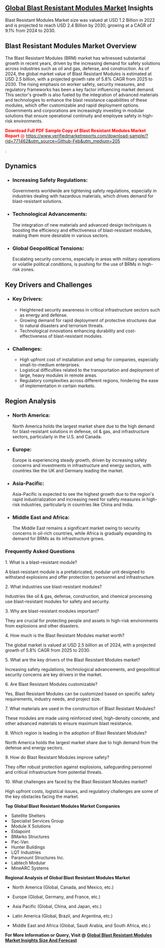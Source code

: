 <h2><a href="https://www.verifiedmarketreports.com/download-sample/?rid=771462&amp;utm_source=Github&amp;utm_medium=205" target="_blank">Global Blast Resistant Modules Market</a> Insights</h2><p>Blast Resistant Modules Market size was valued at USD 1.2 Billion in 2022 and is projected to reach USD 2.4 Billion by 2030, growing at a CAGR of 9.1% from 2024 to 2030.</p><p> <h2>Blast Resistant Modules Market Overview</h2> <p>The Blast Resistant Modules (BRM) market has witnessed substantial growth in recent years, driven by the increasing demand for safety solutions across industries such as oil and gas, defense, and construction. As of 2024, the global market value of Blast Resistant Modules is estimated at USD 2.5 billion, with a projected growth rate of 5.8% CAGR from 2025 to 2030. The rising emphasis on worker safety, security measures, and regulatory frameworks has been a key factor influencing market demand. This sector's growth is also fueled by the integration of advanced materials and technologies to enhance the blast resistance capabilities of these modules, which offer customizable and rapid deployment options. Governments and corporations are increasingly investing in modular solutions that ensure operational continuity and employee safety in high-risk environments. <p><span class=""><span style="color: #ff0000;"><strong>Download Full PDF Sample Copy of Blast Resistant Modules Market Report</strong> @ </span><a href="https://www.verifiedmarketreports.com/download-sample/?rid=771462&amp;utm_source=Github-Feb&amp;utm_medium=205" target="_blank">https://www.verifiedmarketreports.com/download-sample/?rid=771462&amp;utm_source=Github-Feb&amp;utm_medium=205</a></span></p>. <h2>Dynamics</h2> <ul> <li><h3>Increasing Safety Regulations: </h3> Governments worldwide are tightening safety regulations, especially in industries dealing with hazardous materials, which drives demand for blast-resistant solutions.</li> <li><h3>Technological Advancements: </h3> The integration of new materials and advanced design techniques is boosting the efficiency and effectiveness of blast-resistant modules, making them more desirable in various sectors.</li> <li><h3>Global Geopolitical Tensions: </h3> Escalating security concerns, especially in areas with military operations or volatile political conditions, is pushing for the use of BRMs in high-risk zones.</li> </ul> <h2>Key Drivers and Challenges</h2> <ul> <li><h3>Key Drivers:</h3> <ul> <li>Heightened security awareness in critical infrastructure sectors such as energy and defense.</li> <li>Growing demand for rapid deployment of protective structures due to natural disasters and terrorism threats.</li> <li>Technological innovations enhancing durability and cost-effectiveness of blast-resistant modules.</li> </ul> </li> <li><h3>Challenges:</h3> <ul> <li>High upfront cost of installation and setup for companies, especially small-to-medium enterprises.</li> <li>Logistical difficulties related to the transportation and deployment of large, heavy modules in remote areas.</li> <li>Regulatory complexities across different regions, hindering the ease of implementation in certain markets.</li> </ul> </li> </ul> <h2>Region Analysis</h2> <ul> <li><h3>North America: </h3> North America holds the largest market share due to the high demand for blast-resistant solutions in defense, oil & gas, and infrastructure sectors, particularly in the U.S. and Canada.</li> <li><h3>Europe: </h3> Europe is experiencing steady growth, driven by increasing safety concerns and investments in infrastructure and energy sectors, with countries like the UK and Germany leading the market.</li> <li><h3>Asia-Pacific: </h3> Asia-Pacific is expected to see the highest growth due to the region's rapid industrialization and increasing need for safety measures in high-risk industries, particularly in countries like China and India.</li> <li><h3>Middle East and Africa: </h3> The Middle East remains a significant market owing to security concerns in oil-rich countries, while Africa is gradually expanding its demand for BRMs as its infrastructure grows.</li> </ul> <h3>Frequently Asked Questions</h3> <p>1. What is a blast-resistant module?</p> <p>A blast-resistant module is a prefabricated, modular unit designed to withstand explosions and offer protection to personnel and infrastructure.</p> <p>2. What industries use blast-resistant modules?</p> <p>Industries like oil & gas, defense, construction, and chemical processing use blast-resistant modules for safety and security.</p> <p>3. Why are blast-resistant modules important?</p> <p>They are crucial for protecting people and assets in high-risk environments from explosions and other disasters.</p> <p>4. How much is the Blast Resistant Modules market worth?</p> <p>The global market is valued at USD 2.5 billion as of 2024, with a projected growth of 5.8% CAGR from 2025 to 2030.</p> <p>5. What are the key drivers of the Blast Resistant Modules market?</p> <p>Increasing safety regulations, technological advancements, and geopolitical security concerns are key drivers in the market.</p> <p>6. Are Blast Resistant Modules customizable?</p> <p>Yes, Blast Resistant Modules can be customized based on specific safety requirements, industry needs, and project size.</p> <p>7. What materials are used in the construction of Blast Resistant Modules?</p> <p>These modules are made using reinforced steel, high-density concrete, and other advanced materials to ensure maximum blast resistance.</p> <p>8. Which region is leading in the adoption of Blast Resistant Modules?</p> <p>North America holds the largest market share due to high demand from the defense and energy sectors.</p> <p>9. How do Blast Resistant Modules improve safety?</p> <p>They offer robust protection against explosions, safeguarding personnel and critical infrastructure from potential threats.</p> <p>10. What challenges are faced by the Blast Resistant Modules market?</p> <p>High upfront costs, logistical issues, and regulatory challenges are some of the key obstacles facing the market.</p> </p><p><strong>Top Global Blast Resistant Modules Market Companies</strong></p><div data-test-id=""><p><li>Satellite Shelters</li><li> Specialist Services Group</li><li> Module X Solutions</li><li> Eldapoint</li><li> BMarko Structures</li><li> Pac-Van</li><li> Hunter Buildings</li><li> LQT Industries</li><li> Paramount Structures Inc.</li><li> Labtech Modular</li><li> MineARC Systems</li></p><div><strong>Regional Analysis of&nbsp;Global Blast Resistant Modules Market</strong></div><ul><li dir="ltr"><p dir="ltr">North America&nbsp;(Global, Canada, and Mexico, etc.)</p></li><li dir="ltr"><p dir="ltr">Europe (Global, Germany, and France, etc.)</p></li><li dir="ltr"><p dir="ltr">Asia Pacific&nbsp;(Global, China, and Japan, etc.)</p></li><li dir="ltr"><p dir="ltr">Latin America&nbsp;(Global, Brazil, and Argentina, etc.)</p></li><li dir="ltr">Middle East and Africa&nbsp;(Global, Saudi Arabia, and South Africa, etc.)</li></ul><p><strong>For More Information or Query, Visit @&nbsp;</strong><strong><a href="https://www.verifiedmarketreports.com/product/blast-resistant-modules-market/?utm_source=Github&amp;utm_medium=205" target="_blank">Global Blast Resistant Modules Market Insights Size And Forecast</a></strong></p></div>
